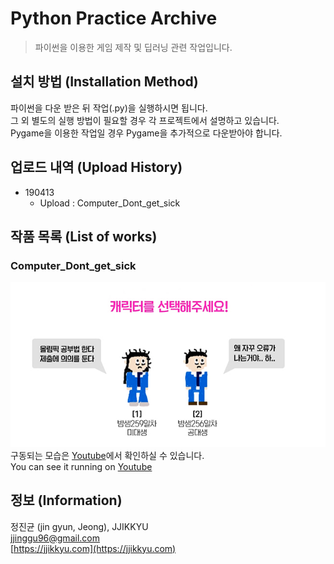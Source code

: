 # Python Practice Archive
> 파이썬을 이용한 게임 제작 및 딥러닝 관련 작업입니다.  

## 설치 방법 (Installation Method)

파이썬을 다운 받은 뒤 작업(.py)을 실행하시면 됩니다.  
그 외 별도의 실행 방법이 필요할 경우 각 프로젝트에서 설명하고 있습니다.  
Pygame을 이용한 작업일 경우 Pygame을 추가적으로 다운받아야 합니다.  

## 업로드 내역 (Upload History)

* 190413
    * Upload : Computer_Dont_get_sick  
  
## 작품 목록 (List of works)
  
### Computer_Dont_get_sick  

![Computer_dont_get_sick](./181213_Computer_Dont_get_sick/img/1.jpg)  
구동되는 모습은 [Youtube](https://youtu.be/ob0pqhyWKew)에서 확인하실 수 있습니다.  
You can see it running on [Youtube](https://youtu.be/ob0pqhyWKew)  

## 정보 (Information)

정진균 (jin gyun, Jeong), JJIKKYU  
jjinggu96@gmail.com  
[https://jjikkyu.com](https://jjikkyu.com)  



